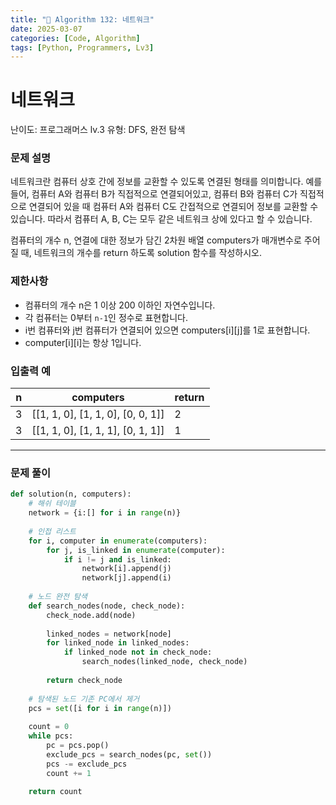 ```yaml
---
title: "🧠 Algorithm 132: 네트워크"
date: 2025-03-07
categories: [Code, Algorithm]
tags: [Python, Programmers, Lv3]
---
```


# 네트워크

난이도: 프로그래머스 lv.3
유형: DFS, 완전 탐색

### **문제 설명**

네트워크란 컴퓨터 상호 간에 정보를 교환할 수 있도록 연결된 형태를 의미합니다. 예를 들어, 컴퓨터 A와 컴퓨터 B가 직접적으로 연결되어있고, 컴퓨터 B와 컴퓨터 C가 직접적으로 연결되어 있을 때 컴퓨터 A와 컴퓨터 C도 간접적으로 연결되어 정보를 교환할 수 있습니다. 따라서 컴퓨터 A, B, C는 모두 같은 네트워크 상에 있다고 할 수 있습니다.

컴퓨터의 개수 n, 연결에 대한 정보가 담긴 2차원 배열 computers가 매개변수로 주어질 때, 네트워크의 개수를 return 하도록 solution 함수를 작성하시오.

### 제한사항

- 컴퓨터의 개수 n은 1 이상 200 이하인 자연수입니다.
- 각 컴퓨터는 0부터 `n-1`인 정수로 표현합니다.
- i번 컴퓨터와 j번 컴퓨터가 연결되어 있으면 computers[i][j]를 1로 표현합니다.
- computer[i][i]는 항상 1입니다.

### 입출력 예

| n | computers | return |
| --- | --- | --- |
| 3 | [[1, 1, 0], [1, 1, 0], [0, 0, 1]] | 2 |
| 3 | [[1, 1, 0], [1, 1, 1], [0, 1, 1]] | 1 |

---

### 문제 풀이

```python
def solution(n, computers):
    # 해쉬 테이블
    network = {i:[] for i in range(n)}
    
    # 인접 리스트
    for i, computer in enumerate(computers):
        for j, is_linked in enumerate(computer):
            if i != j and is_linked:
                network[i].append(j)
                network[j].append(i)
                
    # 노드 완전 탐색
    def search_nodes(node, check_node):
        check_node.add(node)
        
        linked_nodes = network[node]
        for linked_node in linked_nodes:
            if linked_node not in check_node:
                search_nodes(linked_node, check_node)
                
        return check_node
        
    # 탐색된 노드 기존 PC에서 제거
    pcs = set([i for i in range(n)])
    
    count = 0
    while pcs:
        pc = pcs.pop()
        exclude_pcs = search_nodes(pc, set())
        pcs -= exclude_pcs
        count += 1
        
    return count
```